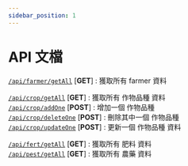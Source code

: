 ```yaml
---
sidebar_position: 1
---
```



# API 文檔


[`/api/farmer/getAll`](./farmer/getAll.md) [**GET**] : 獲取所有 farmer 資料  

[`/api/crop/getAll`](./crop/getAll.md) [**GET**] : 獲取所有 作物品種 資料  
[`/api/crop/addOne`](./crop/addOne.md) [**POST**] : 增加一個 作物品種  
[`/api/crop/deleteOne`](./crop/deleteOne.md) [**POST**] : 刪除其中一個 作物品種  
[`/api/crop/updateOne`](./crop/updateOne.md) [**POST**] : 更新一個 作物品種 資料  

[`/api/fert/getAll`](./fert/getAll.md) [**GET**] : 獲取所有 肥料 資料  
[`/api/pest/getAll`](./pest/getAll.md) [**GET**] : 獲取所有 農藥 資料  